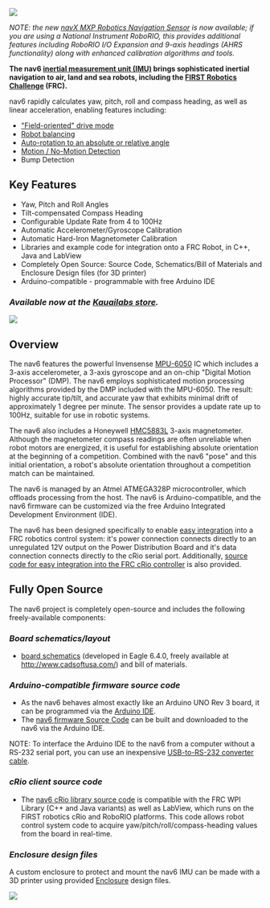 [![](http://www.kauailabs.com/store/image/data/nav6_Banner3_build_selfguided_robots2.png)](http://www.kauailabs.com/store/index.php?route=product/product&product_id=50)

_NOTE:  the new [navX MXP Robotics Navigation Sensor](http://navx-mxp.kauailabs.com) is now available; if you are using a National Instrument RoboRIO, this provides additional features including RoboRIO I/O Expansion and 9-axis headings (AHRS functionality) along with enhanced calibration algorithms and tools._

**The nav6 [inertial measurement unit (IMU)](http://en.wikipedia.org/wiki/Inertial_measurement_unit) brings sophisticated inertial navigation to air, land and sea robots, including the [FIRST Robotics Challenge](http://www.usfirst.org/frc) (FRC).**

nav6 rapidly calculates yaw, pitch, roll and compass heading, as well as linear acceleration, enabling features including:

  * ["Field-oriented" drive mode](FieldOrientedDriveExample.md)
  * [Robot balancing](AutoBalancingExample.md)
  * [Auto-rotation to an absolute or relative angle](RotateToAngleExample.md)
  * [Motion / No-Motion Detection](MotionDetection.md)
  * Bump Detection

## Key Features ##

  * Yaw, Pitch and Roll Angles
  * Tilt-compensated Compass Heading
  * Configurable Update Rate from 4 to 100Hz
  * Automatic Accelerometer/Gyroscope Calibration
  * Automatic Hard-Iron Magnetometer Calibration
  * Libraries and example code for integration onto a FRC Robot, in C++, Java and LabView
  * Completely Open Source:  Source Code, Schematics/Bill of Materials and Enclosure Design files (for 3D printer)
  * Arduino-compatible - programmable with free Arduino IDE

### **_Available now at the [Kauailabs store](http://www.kauailabs.com/store/index.php?route=product/product&product_id=50)._** ###

[![](https://nav6.googlecode.com/svn/trunk/images/nav6_purple_1_small.jpg)](http://www.kauailabs.com/store/index.php?route=product/product&product_id=50)

## Overview ##

The nav6 features the powerful Invensense [MPU-6050](http://invensense.com/mems/gyro/mpu6050.html) IC which includes a 3-axis accelerometer, a 3-axis gyroscope and an on-chip "Digital Motion Processor" (DMP).  The nav6 employs sophisticated motion processing algorithms provided by the DMP included with the MPU-6050.  The result:  highly accurate tip/tilt, and accurate yaw that exhibits minimal drift of approximately 1 degree per minute.  The sensor provides a update rate up to 100Hz, suitable for use in robotic systems.

The nav6 also includes a Honeywell [HMC5883L](http://www51.honeywell.com/aero/common/documents/myaerospacecatalog-documents/Defense_Brochures-documents/HMC5883L_3-Axis_Digital_Compass_IC.pdf) 3-axis magnetometer.  Although the magnetometer compass readings are often unreliable when robot motors are energized, it is useful for establishing absolute orientation at the beginning of a competition.  Combined with the nav6 "pose" and this initial orientation, a robot's absolute orientation throughout a competition match can be maintained.

The nav6 is managed by an Atmel ATMEGA328P microcontroller, which offloads processing from the host.  The nav6 is Arduino-compatible, and the nav6 firmware can be customized via the free Arduino Integrated Development Environment (IDE).

The nav6 has been designed specifically to enable [easy integration](FRCRobotInstallation.md) into a FRC robotics control system:  it's power connection connects directly to an unregulated 12V output on the Power Distribution Board and it's data connection connects directly to the cRio serial port.  Additionally, [source code for easy integration into the FRC cRio controller](https://code.google.com/p/nav6/source/browse/#svn%2Ftrunk%2Fcrio) is also provided.

## Fully Open Source ##

The nav6 project is completely open-source and includes the following freely-available components:

### _Board schematics/layout_ ###

  * [board schematics](https://code.google.com/p/nav6/source/browse/#svn%2Ftrunk%2Fschematics) (developed in Eagle 6.4.0, freely available at http://www.cadsoftusa.com/) and bill of materials.

### _Arduino-compatible firmware source code_ ###

  * As the nav6 behaves almost exactly like an Arduino UNO Rev 3 board, it can be programmed via the [Arduino IDE](http://arduino.cc/en/main/software).
  * The [nav6 firmware Source Code](https://code.google.com/p/nav6/source/browse/#svn%2Ftrunk%2Farduino) can be built and downloaded to the nav6 via the Arduino IDE.

NOTE: To interface the Arduino IDE to the nav6 from a computer without a RS-232 serial port, you can use an inexpensive [USB-to-RS-232 converter cable](http://www.kauailabs.com/store/index.php?route=product/product&product_id=53).

### _cRio client source code_ ###

  * The [nav6 cRio library source code](https://code.google.com/p/nav6/source/browse/#svn%2Ftrunk%2Fcrio) is compatible with the FRC WPI Library (C++ and Java variants) as well as LabView, which runs on the FIRST robotics cRio and RoboRIO platforms.  This code allows robot control system code to acquire yaw/pitch/roll/compass-heading values from the board in real-time.

### _Enclosure design files_ ###

A custom enclosure to protect and mount the nav6 IMU can be made with a 3D printer using provided [Enclosure](Enclosure.md) design files.

[![](http://www.kauailabs.com/wp-content/uploads/2013/12/cropped-kauailabsbanner_990_x_18012.png)](http://www.kauailabs.com)